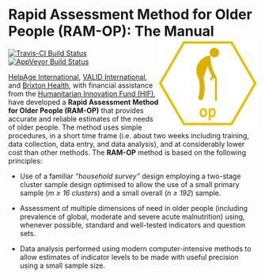 # Rapid Assessment Method for Older People (RAM-OP): The Manual <img src="figures/op_neg.png" align="right" />

[![Travis-CI Build Status](https://travis-ci.org/rapidsurveys/ramOPmanual.svg?branch=master)](https://travis-ci.org/rapidsurveys/ramOPmanual)
[![AppVeyor Build Status](https://ci.appveyor.com/api/projects/status/github/rapidsurveys/ramOPmanual?branch=master&svg=true)](https://ci.appveyor.com/project/rapidsurveys/ramOPmanual)

[HelpAge International](http://www.helpage.org), [VALID International](http://www.validinternational.org), and [Brixton Health](http://www.brixtonhealth.com), with financial assistance from the [Humanitarian Innovation Fund (HIF)](http://www.elrha.org/hif/home/), have developed a **Rapid Assessment Method for Older People (RAM-OP)** that provides accurate and reliable estimates of the needs of older people. The method uses simple procedures, in a short time frame (i.e. about two weeks including training, data collection, data entry, and data analysis), and at considerably lower cost than other methods. The **RAM-OP** method is based on the following principles:

* Use of a familiar *“household survey”* design employing a two-stage cluster sample design optimised to allow the use of a small primary sample (*m ≥ 16 clusters*) and a small overall (*n ≥ 192*) sample.

* Assessment of multiple dimensions of need in older people (including prevalence of global, moderate and severe acute malnutrition) using, whenever possible, standard and well-tested indicators and question sets.

* Data analysis performed using modern computer-intensive methods to allow estimates of indicator levels to be made with useful precision using a small sample size.

